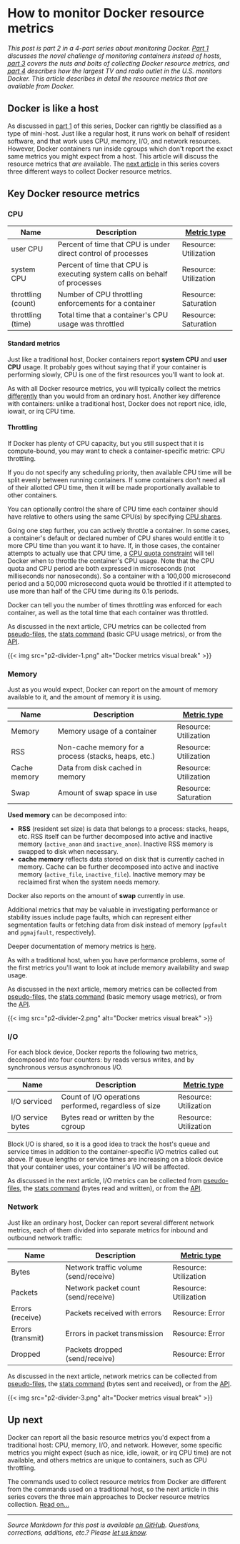 # How to monitor Docker resource metrics


*This post is part 2 in a 4-part series about monitoring Docker. [Part 1](/blog/the-docker-monitoring-problem/) discusses the novel challenge of monitoring containers instead of hosts, [part 3](/blog/how-to-collect-docker-metrics) covers the nuts and bolts of collecting Docker resource metrics, and [part 4](/blog/iheartradio-monitors-docker/) describes how the largest TV and radio outlet in the U.S. monitors Docker. This article describes in detail the resource metrics that are available from Docker.*

Docker is like a host
---------------------


As discussed in [part 1](/blog/the-docker-monitoring-problem/) of this series, Docker can rightly be classified as a type of mini-host. Just like a regular host, it runs work on behalf of resident software, and that work uses CPU, memory, I/O, and network resources. However, Docker containers run inside cgroups which don't report the exact same metrics you might expect from a host. This article will discuss the resource metrics that *are* available. The [next article](/blog/how-to-collect-docker-metrics) in this series covers three different ways to collect Docker resource metrics.

Key Docker resource metrics
---------------------------



### CPU




<table>
<thead>
<tr class="header">
<th><strong>Name</strong></th>
<th><strong>Description</strong></th>
<th><strong><a href="/blog/monitoring-101-collecting-data/">Metric type</a></strong></th>
</tr>
</thead>
<tbody>
<tr class="odd">
<td>user CPU</td>
<td>Percent of time that CPU is under direct control of processes</td>
<td>Resource: Utilization</td>
</tr>
<tr class="even">
<td>system CPU</td>
<td>Percent of time that CPU is executing system calls on behalf of processes</td>
<td>Resource: Utilization</td>
</tr>
<tr class="odd">
<td>throttling (count)</td>
<td>Number of CPU throttling enforcements for a container</td>
<td>Resource: Saturation</td>
</tr>
<tr class="even">
<td>throttling (time)</td>
<td>Total time that a container's CPU usage was throttled</td>
<td>Resource: Saturation</td>
</tr>
</tbody>
</table>



#### Standard metrics


Just like a traditional host, Docker containers report **system CPU** and **user CPU** usage. It probably goes without saying that if your container is performing slowly, CPU is one of the first resources you'll want to look at.

As with all Docker resource metrics, you will typically collect the metrics [differently](/blog/how-to-collect-docker-metrics) than you would from an ordinary host. Another key difference with containers: unlike a traditional host, Docker does not report nice, idle, iowait, or irq CPU time.

#### Throttling


If Docker has plenty of CPU capacity, but you still suspect that it is compute-bound, you may want to check a container-specific metric: CPU throttling.

If you do not specify any scheduling priority, then available CPU time will be split evenly between running containers. If some containers don't need all of their allotted CPU time, then it will be made proportionally available to other containers.

You can optionally control the share of CPU time each container should have relative to others using the same CPU(s) by specifying [CPU shares](https://docs.docker.com/engine/reference/run/#cpu-share-constraint).

Going one step further, you can actively throttle a container. In some cases, a container's default or declared number of CPU shares would entitle it to more CPU time than you want it to have. If, in those cases, the container attempts to actually use that CPU time, a [CPU quota constraint](https://docs.docker.com/engine/reference/run/#cpu-quota-constraint) will tell Docker when to throttle the container's CPU usage. Note that the CPU quota and CPU period are both expressed in microseconds (not milliseconds nor nanoseconds). So a container with a 100,000 microsecond period and a 50,000 microsecond quota would be throttled if it attempted to use more than half of the CPU time during its 0.1s periods.

Docker can tell you the number of times throttling was enforced for each container, as well as the total time that each container was throttled.

As discussed in the next article, CPU metrics can be collected from [pseudo-files](/blog/how-to-collect-docker-metrics/#pseudo-files-cpu), the [stats command](/blog/how-to-collect-docker-metrics/#stats-cpu) (basic CPU usage metrics), or from the [API](/blog/how-to-collect-docker-metrics/#api-cpu).

{{< img src="p2-divider-1.png" alt="Docker metrics visual break" >}}

### Memory


Just as you would expect, Docker can report on the amount of memory available to it, and the amount of memory it is using.



<table>
<thead>
<tr class="header">
<th><strong>Name</strong></th>
<th><strong>Description</strong></th>
<th><strong><a href="/blog/monitoring-101-collecting-data/">Metric type</a></strong></th>
</tr>
</thead>
<tbody>
<tr class="odd">
<td>Memory</td>
<td>Memory usage of a container</td>
<td>Resource: Utilization</td>
</tr>
<tr class="even">
<td>RSS</td>
<td>Non-cache memory for a process (stacks, heaps, etc.)</td>
<td>Resource: Utilization</td>
</tr>
<tr class="odd">
<td>Cache memory</td>
<td>Data from disk cached in memory</td>
<td>Resource: Utilization</td>
</tr>
<tr class="even">
<td>Swap</td>
<td>Amount of swap space in use</td>
<td>Resource: Saturation</td>
</tr>
</tbody>
</table>



**Used memory** can be decomposed into:



-   **RSS** (resident set size) is data that belongs to a process: stacks, heaps, etc. RSS itself can be further decomposed into active and inactive memory (`active_anon` and `inactive_anon`). Inactive RSS memory is swapped to disk when necessary.
-   **cache memory** reflects data stored on disk that is currently cached in memory. Cache can be further decomposed into active and inactive memory (`active_file`, `inactive_file`). Inactive memory may be reclaimed first when the system needs memory.



Docker also reports on the amount of **swap** currently in use.

Additional metrics that may be valuable in investigating performance or stability issues include page faults, which can represent either segmentation faults or fetching data from disk instead of memory (`pgfault` and `pgmajfault`, respectively).

Deeper documentation of memory metrics is [here](http://blog.docker.com/2013/10/gathering-lxc-docker-containers-metrics/#memory-metrics).

As with a traditional host, when you have performance problems, some of the first metrics you'll want to look at include memory availability and swap usage.

As discussed in the next article, memory metrics can be collected from [pseudo-files](/blog/how-to-collect-docker-metrics/#pseudo-files-memory), the [stats command](/blog/how-to-collect-docker-metrics/#stats-memory) (basic memory usage metrics), or from the [API](/blog/how-to-collect-docker-metrics/#api-memory).

{{< img src="p2-divider-2.png" alt="Docker metrics visual break" >}}

### I/O


For each block device, Docker reports the following two metrics, decomposed into four counters: by reads versus writes, and by synchronous versus asynchronous I/O.



<table>
<thead>
<tr class="header">
<th><strong>Name</strong></th>
<th><strong>Description</strong></th>
<th><strong><a href="/blog/monitoring-101-collecting-data/">Metric type</a></strong></th>
</tr>
</thead>
<tbody>
<tr class="odd">
<td>I/O serviced</td>
<td>Count of I/O operations performed, regardless of size</td>
<td>Resource: Utilization</td>
</tr>
<tr class="even">
<td>I/O service bytes</td>
<td>Bytes read or written by the cgroup</td>
<td>Resource: Utilization</td>
</tr>
</tbody>
</table>



Block I/O is shared, so it is a good idea to track the host's queue and service times in addition to the container-specific I/O metrics called out above. If queue lengths or service times are increasing on a block device that your container uses, your container's I/O will be affected.

As discussed in the next article, I/O metrics can be collected from [pseudo-files](/blog/how-to-collect-docker-metrics/#pseudo-files-io), the [stats command](/blog/how-to-collect-docker-metrics/#stats-memory) (bytes read and written), or from the [API](/blog/how-to-collect-docker-metrics/#api-io).

### Network


Just like an ordinary host, Docker can report several different network metrics, each of them divided into separate metrics for inbound and outbound network traffic:



<table>
<thead>
<tr class="header">
<th><strong>Name</strong></th>
<th><strong>Description</strong></th>
<th><strong><a href="/blog/monitoring-101-collecting-data/">Metric type</a></strong></th>
</tr>
</thead>
<tbody>
<tr class="odd">
<td>Bytes</td>
<td>Network traffic volume (send/receive)</td>
<td>Resource: Utilization</td>
</tr>
<tr class="even">
<td>Packets</td>
<td>Network packet count (send/receive)</td>
<td>Resource: Utilization</td>
</tr>
<tr class="odd">
<td>Errors (receive)</td>
<td>Packets received with errors</td>
<td>Resource: Error</td>
</tr>
<tr class="even">
<td>Errors (transmit)</td>
<td>Errors in packet transmission</td>
<td>Resource: Error</td>
</tr>
<tr class="odd">
<td>Dropped</td>
<td>Packets dropped (send/receive)</td>
<td>Resource: Error</td>
</tr>
</tbody>
</table>



As discussed in the next article, network metrics can be collected from [pseudo-files](/blog/how-to-collect-docker-metrics/#pseudo-files-network), the [stats command](/blog/how-to-collect-docker-metrics/#stats-network) (bytes sent and received), or from the [API](/blog/how-to-collect-docker-metrics/#api-network).

{{< img src="p2-divider-3.png" alt="Docker metrics visual break" >}}

Up next
-------


Docker can report all the basic resource metrics you'd expect from a traditional host: CPU, memory, I/O, and network. However, some specific metrics you might expect (such as nice, idle, iowait, or irq CPU time) are not available, and others metrics are unique to containers, such as CPU throttling.

The commands used to collect resource metrics from Docker are different from the commands used on a traditional host, so the next article in this series covers the three main approaches to Docker resource metrics collection. [Read on...](/blog/how-to-collect-docker-metrics)

------------------------------------------------------------------------


*Source Markdown for this post is available [on GitHub](https://github.com/DataDog/the-monitor/blob/master/docker/2_how_to_monitor_docker_resource_metrics.md). Questions, corrections, additions, etc.? Please [let us know](https://github.com/datadog/the-monitor/issues).*

